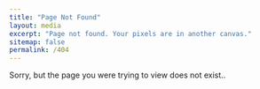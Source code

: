 ```yaml
---
title: "Page Not Found"
layout: media
excerpt: "Page not found. Your pixels are in another canvas."
sitemap: false
permalink: /404
---
```


Sorry, but the page you were trying to view does not exist..
